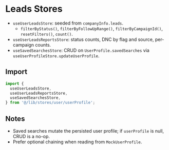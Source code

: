# Leads Stores

- `useUserLeadsStore`: seeded from `companyInfo.leads`.
  - `filterByStatus()`, `filterByFollowUpRange()`, `filterByCampaignId()`, `resetFilters()`, `count()`.
- `useUserLeadsReportsStore`: status counts, DNC by flag and source, per-campaign counts.
- `useSavedSearchesStore`: CRUD on `UserProfile.savedSearches` via `useUserProfileStore.updateUserProfile`.

## Import

```ts
import {
  useUserLeadsStore,
  useUserLeadsReportsStore,
  useSavedSearchesStore,
} from '@/lib/stores/user/userProfile';
```

## Notes

- Saved searches mutate the persisted user profile; if `userProfile` is null, CRUD is a no-op.
- Prefer optional chaining when reading from `MockUserProfile`.
